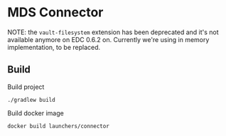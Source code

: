 # MDS Connector

NOTE: the `vault-filesystem` extension has been deprecated and it's not available anymore on EDC 0.6.2 on. Currently we're
using in memory implementation, to be replaced. 

## Build

Build project
```
./gradlew build
```

Build docker image
```
docker build launchers/connector
```
